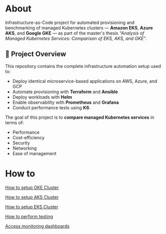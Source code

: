 # About
Infrastructure-as-Code project for automated provisioning and benchmarking of managed Kubernetes clusters — **Amazon EKS**, **Azure AKS**, and **Google GKE** — as part of the master's thesis *“Analysis of Managed Kubernetes Services: Comparison of EKS, AKS, and GKE”*.

## 🎯 Project Overview

This repository contains the complete infrastructure automation setup used to:
- Deploy identical microservice-based applications on AWS, Azure, and GCP
- Automate provisioning with **Terraform** and **Ansible**
- Deploy workloads with **Helm**
- Enable observability with **Prometheus** and **Grafana**
- Conduct performance tests using **K6**.

The goal of this project is to **compare managed Kubernetes services** in terms of:
- Performance
- Cost-efficiency
- Security
- Networking
- Ease of management

# How to
[How to setup GKE Cluster](./docs/Setup_GKE.md)

[How to setup AKS Cluster](./docs/Setup_AKS.md)

[How to setup EKS Cluster](./docs/Setup_EKS.md)

[How to perform testing](./docs/Testing.md)

[Access monitoring dashboards](./docs/Monitoring.md)
